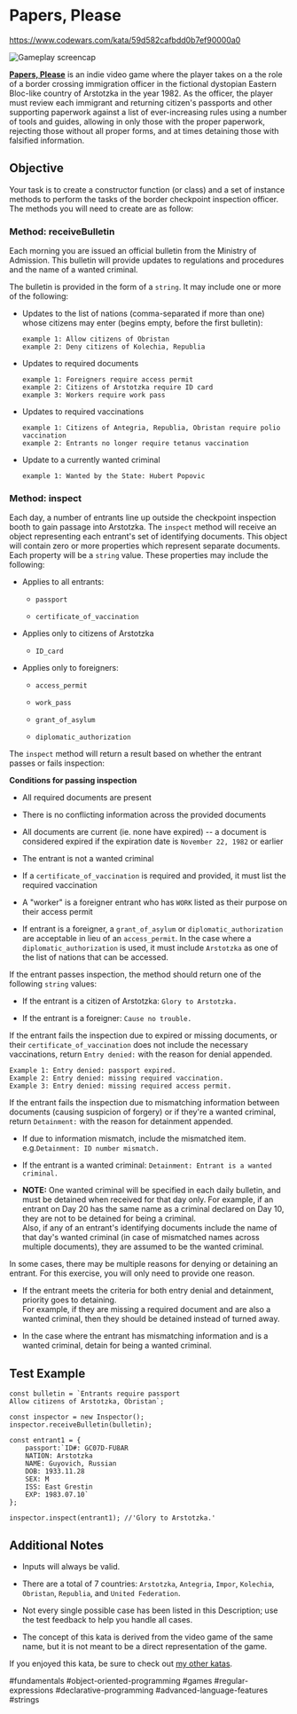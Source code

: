 # Papers, Please

https://www.codewars.com/kata/59d582cafbdd0b7ef90000a0

![Gameplay screencap](https://i.imgur.com/mYgmiOz.jpg)

[__Papers, Please__](https://en.wikipedia.org/wiki/Papers%2C_Please) is an indie video game where the player takes on a the role of a border crossing immigration officer in the fictional dystopian Eastern Bloc-like country of Arstotzka in the year 1982. As the officer, the player must review each immigrant and returning citizen's passports and other supporting paperwork against a list of ever-increasing rules using a number of tools and guides, allowing in only those with the proper paperwork, rejecting those without all proper forms, and at times detaining those with falsified information.

## Objective

Your task is to create a constructor function (or class) and a set of instance methods to perform the tasks of the border checkpoint inspection officer. The methods you will need to create are as follow:

### Method: receiveBulletin

Each morning you are issued an official bulletin from the Ministry of Admission. This bulletin will provide updates to regulations and procedures and the name of a wanted criminal.

The bulletin is provided in the form of a `string`. It may include one or more of the following:

- Updates to the list of nations (comma-separated if more than one) whose citizens may enter (begins empty, before the first bulletin):
  ```
  example 1: Allow citizens of Obristan
  example 2: Deny citizens of Kolechia, Republia
  ```

- Updates to required documents

  ```
  example 1: Foreigners require access permit
  example 2: Citizens of Arstotzka require ID card
  example 3: Workers require work pass
  ```

- Updates to required vaccinations

  ```
  example 1: Citizens of Antegria, Republia, Obristan require polio vaccination
  example 2: Entrants no longer require tetanus vaccination
  ```

- Update to a currently wanted criminal

  ```
  example 1: Wanted by the State: Hubert Popovic
  ```

### Method: inspect

Each day, a number of entrants line up outside the checkpoint inspection booth to gain passage into Arstotzka. The `inspect` method will receive an object representing each entrant's set of identifying documents. This object will contain zero or more properties which represent separate documents. Each property will be a `string` value. These properties may include the following:

- Applies to all entrants:

  - `passport`

  - `certificate_of_vaccination`

- Applies only to citizens of Arstotzka

  - `ID_card`

- Applies only to foreigners:

  - `access_permit`

  - `work_pass`

  - `grant_of_asylum`

  - `diplomatic_authorization`

The `inspect` method will return a result based on whether the entrant passes or fails inspection:

__Conditions for passing inspection__

- All required documents are present

- There is no conflicting information across the provided documents

- All documents are current (ie. none have expired) -- a document is considered expired if the expiration date is `November 22, 1982` or earlier

- The entrant is not a wanted criminal

- If a `certificate_of_vaccination` is required and provided, it must list the required vaccination

- A "worker" is a foreigner entrant who has `WORK` listed as their purpose on their access permit

- If entrant is a foreigner, a `grant_of_asylum` or `diplomatic_authorization` are acceptable in lieu of an `access_permit`. In the case where a `diplomatic_authorization` is used, it must include `Arstotzka` as one of the list of nations that can be accessed.

If the entrant passes inspection, the method should return one of the following `string` values:

- If the entrant is a citizen of Arstotzka: `Glory to Arstotzka.`

- If the entrant is a foreigner: `Cause no trouble.`

If the entrant fails the inspection due to expired or missing documents, or their `certificate_of_vaccination` does not include the necessary vaccinations, return `Entry denied:` with the reason for denial appended.

```
Example 1: Entry denied: passport expired.
Example 2: Entry denied: missing required vaccination.
Example 3: Entry denied: missing required access permit.
```

If the entrant fails the inspection due to mismatching information between documents (causing suspicion of forgery) or if they're a wanted criminal, return `Detainment:` with the reason for detainment appended.

- If due to information mismatch, include the mismatched item. e.g.`Detainment: ID number mismatch.`

- If the entrant is a wanted criminal: `Detainment: Entrant is a wanted criminal.`

- __NOTE:__ One wanted criminal will be specified in each daily bulletin, and must be detained when received for that day only. For example, if an entrant on Day 20 has the same name as a criminal declared on Day 10, they are not to be detained for being a criminal.  
Also, if any of an entrant's identifying documents include the name of that day's wanted criminal (in case of mismatched names across multiple documents), they are assumed to be the wanted criminal.

In some cases, there may be multiple reasons for denying or detaining an entrant. For this exercise, you will only need to provide one reason.

- If the entrant meets the criteria for both entry denial and detainment, priority goes to detaining.  
For example, if they are missing a required document and are also a wanted criminal, then they should be detained instead of turned away.

- In the case where the entrant has mismatching information and is a wanted criminal, detain for being a wanted criminal.

## Test Example

```
const bulletin = `Entrants require passport
Allow citizens of Arstotzka, Obristan`;

const inspector = new Inspector();
inspector.receiveBulletin(bulletin);

const entrant1 = {
    passport:`ID#: GC07D-FU8AR
    NATION: Arstotzka
    NAME: Guyovich, Russian
    DOB: 1933.11.28
    SEX: M
    ISS: East Grestin
    EXP: 1983.07.10`
};

inspector.inspect(entrant1); //'Glory to Arstotzka.'
```

## Additional Notes

- Inputs will always be valid.

- There are a total of 7 countries: `Arstotzka`, `Antegria`, `Impor`, `Kolechia`, `Obristan`, `Republia`, and `United Federation`.

- Not every single possible case has been listed in this Description; use the test feedback to help you handle all cases.

- The concept of this kata is derived from the video game of the same name, but it is not meant to be a direct representation of the game.

If you enjoyed this kata, be sure to check out [my other katas](https://www.codewars.com/users/docgunthrop/authored).

#fundamentals #object-oriented-programming #games #regular-expressions #declarative-programming #advanced-language-features #strings

